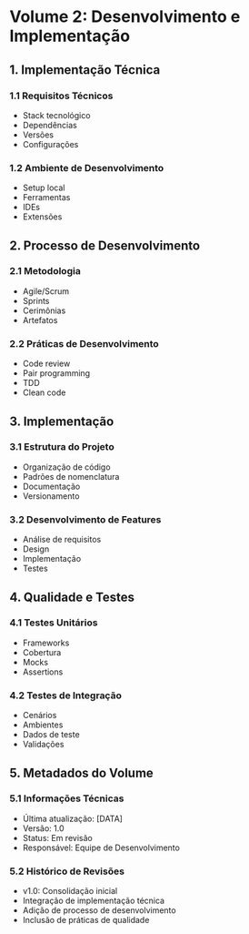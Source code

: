 # Volume 2: Desenvolvimento e Implementação

## 1. Implementação Técnica

### 1.1 Requisitos Técnicos
- Stack tecnológico
- Dependências
- Versões
- Configurações

### 1.2 Ambiente de Desenvolvimento
- Setup local
- Ferramentas
- IDEs
- Extensões

## 2. Processo de Desenvolvimento

### 2.1 Metodologia
- Agile/Scrum
- Sprints
- Cerimônias
- Artefatos

### 2.2 Práticas de Desenvolvimento
- Code review
- Pair programming
- TDD
- Clean code

## 3. Implementação

### 3.1 Estrutura do Projeto
- Organização de código
- Padrões de nomenclatura
- Documentação
- Versionamento

### 3.2 Desenvolvimento de Features
- Análise de requisitos
- Design
- Implementação
- Testes

## 4. Qualidade e Testes

### 4.1 Testes Unitários
- Frameworks
- Cobertura
- Mocks
- Assertions

### 4.2 Testes de Integração
- Cenários
- Ambientes
- Dados de teste
- Validações

## 5. Metadados do Volume

### 5.1 Informações Técnicas
- Última atualização: [DATA]
- Versão: 1.0
- Status: Em revisão
- Responsável: Equipe de Desenvolvimento

### 5.2 Histórico de Revisões
- v1.0: Consolidação inicial
- Integração de implementação técnica
- Adição de processo de desenvolvimento
- Inclusão de práticas de qualidade 